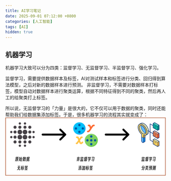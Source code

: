 ```yaml
---
title: AI学习笔记
date: 2025-09-01 07:12:00 +0800
categories: [人工智能]
tags: [AI]
hidden: true
---
```


## 机器学习

机器学习大致可以分为四类：监督学习、无监督学习、半监督学习、强化学习。

监督学习，需要提供数据样本及标签，AI对测试样本和标签进行分类、回归得到算法模型，之后对新的数据样本进行预测。
非监督学习，不需要对数据样本打标签，模型自动对数据样本进行聚类运算，根据不同特征得到不同的聚类，然后再人工的给聚类打上标签。

所以说，无监督学习的「力量」是很大的，它不仅可以用于数据的聚类，同时还能帮助我们给数据集添加标签。于是，很多机器学习的流程其实就变成了：
![alt text](/assets/img/ai/1.png)



